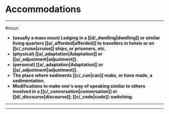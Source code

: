 # Accommodations
---
#noun
- **(usually a mass noun) Lodging in a [[d/_dwelling|dwelling]] or similar living quarters [[a/_afforded|afforded]] to travellers in hotels or on [[c/_cruise|cruise]] ships, or prisoners, etc.**
- **(physical) [[a/_adaptation|Adaptation]] or [[a/_adjustment|adjustment]].**
- **(personal) [[a/_adaptation|Adaptation]] or [[a/_adjustment|adjustment]].**
- **The place where sediments [[c/_can|can]] make, or have made, a sedimentation.**
- **Modifications to make one's way of speaking similar to others involved in a [[c/_conversation|conversation]] or [[d/_discourse|discourse]]; [[c/_code|code]]-switching.**
---
---
